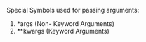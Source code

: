 Special Symbols used for passing arguments:
1. *args (Non- Keyword Arguments)
2. **kwargs (Keyword Arguments)
